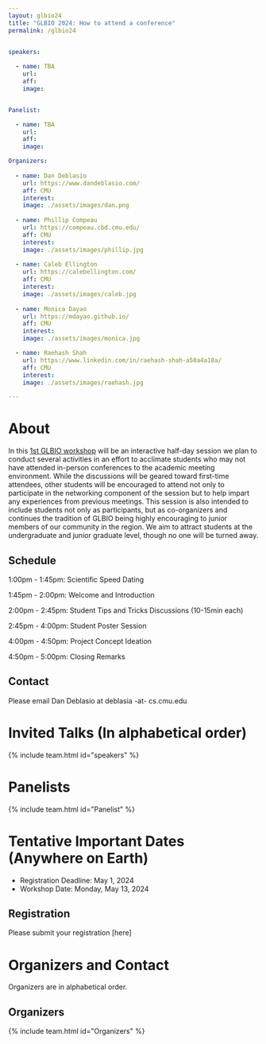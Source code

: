 ```yaml
---
layout: glbio24
title: "GLBIO 2024: How to attend a conference"
permalink: /glbio24


speakers:
 
  - name: TBA
    url: 
    aff: 
    image: 


Panelist:

  - name: TBA
    url: 
    aff: 
    image: 

Organizers:
 
  - name: Dan Deblasio
    url: https://www.dandeblasio.com/
    aff: CMU
    interest: 
    image: ./assets/images/dan.png 
  
  - name: Phillip Compeau
    url: https://compeau.cbd.cmu.edu/
    aff: CMU
    interest: 
    image: ./assets/images/phillip.jpg
  
  - name: Caleb Ellington
    url: https://calebellington.com/
    aff: CMU
    interest: 
    image: ./assets/images/caleb.jpg 
  
  - name: Monica Dayao
    url: https://mdayao.github.io/
    aff: CMU
    interest: 
    image: ./assets/images/monica.jpg 

  - name: Raehash Shah
    url: https://www.linkedin.com/in/raehash-shah-a50a4a18a/
    aff: CMU
    interest: 
    image: ./assets/images/raehash.jpg 

---
```


# About

In this [1st GLBIO workshop](glbio24.html) will be an interactive half-day session we plan to conduct several activities in an effort to acclimate students 
who may not have attended in-person conferences
to the academic meeting environment. 
While the discussions will be geared toward first-time attendees, 
other students will be encouraged to attend not only to participate in the networking component of the session
but to help impart any experiences from previous meetings. 
This session is also intended to include students not only as participants, but as co-organizers
and continues the tradition of GLBIO being highly encouraging to junior members of our community in the region. 
We aim to attract students at the undergraduate and junior graduate level, 
though no one will be turned away.

## Schedule

1:00pm - 1:45pm: Scientific Speed Dating

1:45pm - 2:00pm: Welcome and Introduction

2:00pm - 2:45pm: Student Tips and Tricks Discussions (10-15min each)

2:45pm - 4:00pm: Student Poster Session

4:00pm - 4:50pm: Project Concept Ideation

4:50pm - 5:00pm: Closing Remarks

## Contact

Please email Dan Deblasio at deblasia -at- cs.cmu.edu

# Invited Talks (In alphabetical order)

{% include team.html id="speakers" %}

# Panelists

{% include team.html id="Panelist" %}

# Tentative Important Dates (Anywhere on Earth)

- Registration Deadline: May 1, 2024
- Workshop Date: Monday, May 13, 2024


## Registration

Please submit your registration [here]

# Organizers and Contact

Organizers are in alphabetical order. 

## Organizers 

{% include team.html id="Organizers" %}


<!-- <ul>
{% for p in page.StudentOrganizers %}
<li>
<a{% if p.url %} href="{{ p.url }}"{% endif %}>{{ p.name }}</a>
</li>
{% endfor %}
</ul>



<ul>
{% for p in page.ProfessorOrganizers %}
<li>
<a{% if p.url %} href="{{ p.url }}"{% endif %}>{{ p.name }}</a>
</li>
{% endfor %}
</ul> -->

<!-- 
## AI4Science Team 

<ul>
{% for p in page.OtherStudentOrganizers %}
<li>
<a{% if p.url %} href="{{ p.url }}"{% endif %}>{{ p.name }}</a>
</li>
{% endfor %}
</ul> -->






